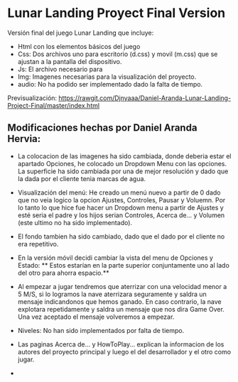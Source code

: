 # Lunar Landing Proyect Final Version
Versión final del juego Lunar Landing que incluye:

* Html con los elementos básicos del juego
* Css: Dos archivos uno para escritorio (d.css) y movil (m.css) que se ajustan a la pantalla del dispositivo. 
* Js: El archivo necesario para
* Img: Imagenes necesarias para la visualización del proyecto.
* audio: No ha podido ser implementado dado la falta de tiempo.

Previsualización: https://rawgit.com/Djnyaaa/Daniel-Aranda-Lunar-Landing-Project-Final/master/index.html

## Modificaciones hechas por Daniel Aranda Hervia:

* La colocacion de las imagenes ha sido cambiada, donde deberia estar el apartado Opciones, he colocado un Dropdown Menu con las opciones. La superficie ha sido cambiada por una de mejor resolución y dado que la dada por el cliente tenia marcas de agua.
* Visualización del menú: He creado un menú nuevo a partir de 0 dado que no veia logico la opcion Ajustes, Controles, Pausar y Voluemn. Por lo tanto lo que hice fue hacer un Dropdown menu a partir de Ajustes y esté seria el padre y los hijos serian Controles, Acerca de... y Volumen (este ultimo no ha sido implementado).
* El fondo tambien ha sido cambiado, dado que el dado por el cliente no era repetitivo.
* En la versión móvil decidi cambiar la vista del menu de Opciones y Estado:
  ** Estos estarían en la parte superior conjuntamente uno al lado del otro para ahorra espacio.**
* Al empezar a jugar tendremos que aterrizar con una velocidad menor a 5 M/S, si lo logramos la nave aterrizara seguramente y saldra un mensaje indicandonos que hemos ganado. En caso contrario, la nave explotara repetidamente y saldra un mensaje que nos dira Game Over. Una vez aceptado el mensaje volveremos a empezar.
* Niveles: No han sido implementados por falta de tiempo.
* Las paginas Acerca de... y HowToPlay... explican la informacion de los autores del proyecto principal y luego el del desarrollador y el otro como jugar.



*
